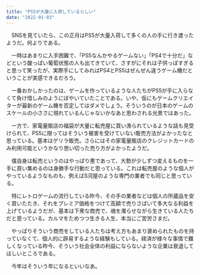 ```yaml
---
title: "PS5が大量に入荷しているらしい"
date: "2022-01-03"
---
```


　SNSを見ていたら、この正月はPS5が大量入荷して多くの人の手に行き渡ったようだ。何よりである。

　一時はあまりに入手困難で、「PS5なんかやるゲームない」「PS4で十分だ」などという酸っぱい葡萄状態の人も出てきていて、さすがにそれは子供っぽすぎると思って笑ったが、実際手にしてみればPS4とPS5はぜんぜん違うゲーム機だということが実感できるだろう。

　一番おかしかったのは、ゲームを作っているような人たちがPS5が手に入らなくて負け惜しみのようにぼやいていたことである。いや、仮にもゲームクリエイターが最新のゲーム機を否定してはダメでしょう。そういうのが日本のゲームのスケールの小ささに現れているんじゃないかなあと思わされる光景ではあった。

　一方で、家電量販店の福袋が大量に転売屋に買い漁られているような話も見受けられて、PS5に限ってはそういう被害を受けていない販売方法がよかったなと思っている。基本はゲリラ販売。さらにはその家電量販店のクレジットカードのみ利用可能というかなり思い切った売り方がよかったようだ。

　僕自身は転売というのはやっぱり悪であって、大勢が少しずつ変えるものを一手に買い集めるのは身勝手な行動だと思っている。これは転売屋のような個人がやっているようなものも、例えばS河屋のような専門の業者でも同じと思っている。

　特にレトロゲームの流行している昨今、その手の業者などは個人の所蔵品を安く買いたたき、それをプレミア価格をつけて高額で売りさばいて多大なる利益を上げているようだが、基本は下衆な商売で、魂を濁らせながら生きている人たちだと思っている。カルマをためつつ生きる人生、本当にご苦労さまだ。

　やっぱりそういう商売をしている人たちは考え方もあまり褒められたものを持っていなくて、個人的に辟易するような経験もしている。経済が様々な事情で難しくなっている昨今、そういう社会全体の利益にならないような企業は衰退してほしいところである。

　今年はそういう年になるといいなあ。
